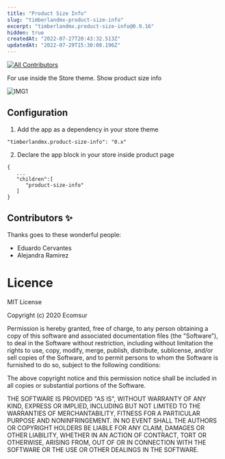 ```yaml
---
title: "Product Size Info"
slug: "timberlandmx-product-size-info"
excerpt: "timberlandmx.product-size-info@0.9.16"
hidden: true
createdAt: "2022-07-27T20:43:32.513Z"
updatedAt: "2022-07-29T15:30:08.196Z"
---
```

<!-- DOCS-IGNORE:start -->
<!-- ALL-CONTRIBUTORS-BADGE:START - Do not remove or modify this section -->

[![All Contributors](https://img.shields.io/badge/all_contributors-2-orange.svg?style=flat-square)](#contributors-)

<!-- ALL-CONTRIBUTORS-BADGE:END -->
<!-- DOCS-IGNORE:end -->

For use inside the Store theme.
Show product size info 

![IMG1](./docs/img1.png)


## Configuration

1. Add the app as a dependency in your store theme

```
"timberlandmx.product-size-info": "0.x"
```

2. Declare the app block in your store inside product page

```
{
   ...
   "children":[
      "product-size-info"
   ]
}
```



<!-- DOCS-IGNORE:start -->

## Contributors ✨

Thanks goes to these wonderful people:

<!-- ALL-CONTRIBUTORS-LIST:START - Do not remove or modify this section -->
<!-- prettier-ignore-start -->
<!-- markdownlint-disable -->
<!-- markdownlint-enable -->
<!-- prettier-ignore-end -->

<!-- ALL-CONTRIBUTORS-LIST:END -->

- Eduardo Cervantes
- Alejandra Ramirez

<!-- DOCS-IGNORE:end -->

# Licence

MIT License

Copyright (c) 2020 Ecomsur

Permission is hereby granted, free of charge, to any person obtaining a copy
of this software and associated documentation files (the "Software"), to deal
in the Software without restriction, including without limitation the rights
to use, copy, modify, merge, publish, distribute, sublicense, and/or sell
copies of the Software, and to permit persons to whom the Software is
furnished to do so, subject to the following conditions:

The above copyright notice and this permission notice shall be included in all
copies or substantial portions of the Software.

THE SOFTWARE IS PROVIDED "AS IS", WITHOUT WARRANTY OF ANY KIND, EXPRESS OR
IMPLIED, INCLUDING BUT NOT LIMITED TO THE WARRANTIES OF MERCHANTABILITY,
FITNESS FOR A PARTICULAR PURPOSE AND NONINFRINGEMENT. IN NO EVENT SHALL THE
AUTHORS OR COPYRIGHT HOLDERS BE LIABLE FOR ANY CLAIM, DAMAGES OR OTHER
LIABILITY, WHETHER IN AN ACTION OF CONTRACT, TORT OR OTHERWISE, ARISING FROM,
OUT OF OR IN CONNECTION WITH THE SOFTWARE OR THE USE OR OTHER DEALINGS IN THE
SOFTWARE.